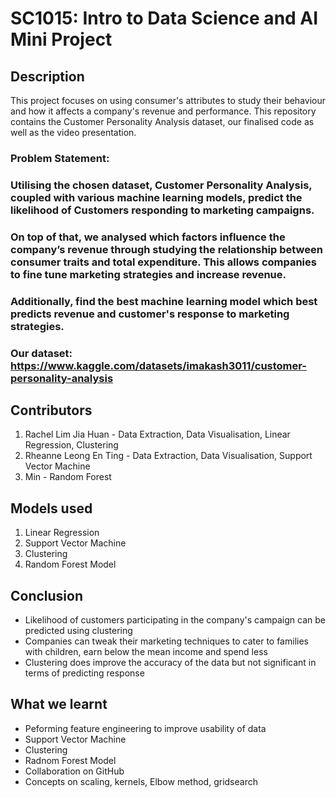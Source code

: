 # SC1015: Intro to Data Science and AI Mini Project

## Description
This project focuses on using consumer's attributes to study their behaviour and how it affects a company's revenue and performance. This repository contains the Customer Personality Analysis dataset, our finalised code as well as the video presentation.

### Problem Statement: 
### Utilising the chosen dataset, Customer Personality Analysis, coupled with various machine learning models, predict the likelihood of Customers responding to marketing campaigns.
### On top of that, we analysed which factors influence the company’s revenue through studying the relationship between consumer traits and total expenditure. This allows companies to fine tune marketing strategies and increase revenue. 
### Additionally, find the best machine learning model which best predicts revenue and customer's response to marketing strategies. 

### Our dataset: https://www.kaggle.com/datasets/imakash3011/customer-personality-analysis 

## Contributors 
 1. Rachel Lim Jia Huan - Data Extraction, Data Visualisation, Linear Regression, Clustering
 2. Rheanne Leong En Ting - Data Extraction, Data Visualisation, Support Vector Machine
 3. Min - Random Forest
 
## Models used
1. Linear Regression
2. Support Vector Machine
3. Clustering
4. Random Forest Model

## Conclusion 
* Likelihood of customers participating in the company's campaign can be predicted using clustering
* Companies can tweak their marketing techniques to cater to families with children, earn below the mean income and spend less
* Clustering does improve the accuracy of the data but not significant in terms of predicting response 


## What we learnt
* Peforming feature engineering to improve usability of data
* Support Vector Machine
* Clustering
* Radnom Forest Model
* Collaboration on GitHub
* Concepts on scaling, kernels, Elbow method, gridsearch

 
